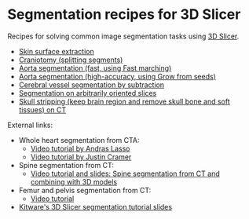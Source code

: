 # Segmentation recipes for 3D Slicer

Recipes for solving common image segmentation tasks using [3D Slicer](https://www.slicer.org).

- [Skin surface extraction](SkinSurface/README.md)
- [Craniotomy (splitting segments)](Craniotomy/README.md)
- [Aorta segmentation (fast, using Fast marching)](AortaFastMarching/README.md)
- [Aorta segmentation (high-accuracy, using Grow from seeds)](AortaMaskedGrowFromSeeds/README.md)
- [Cerebral vessel segmentation by subtraction](VesselSegmentationBySubtraction/README.md)
- [Segmentation on arbitrarily oriented slices](ObliqueSliceSegmentation/README.md)
- [Skull stripping (keep brain region and remove skull bone and soft tissues) on CT](SlicerSegmentationRecipes/README.md)

External links:
- Whole heart segmentation from CTA:
  - [Video tutorial by Andras Lasso](https://youtu.be/BJoIexIvtGo)
  - [Video tutorial by Justin Cramer](https://youtu.be/55cqpl8_b8c)
- Spine segmentation from CT:
  - [Video tutorial and slides: Spine segmentation from CT and combining with 3D models](https://www.slicer.org/wiki/Documentation/Nightly/Training#Slicer4_Image_Segmentation)
- Femur and pelvis segmentation from CT:
  - [Video tutorial](https://www.slicer.org/wiki/Documentation/Nightly/Training#Slicer4_Image_Segmentation)
- [Kitware's 3D Slicer segmentation tutorial slides](https://data.kitware.com/#item/5b0f9a308d777f15ebe1fc26)
